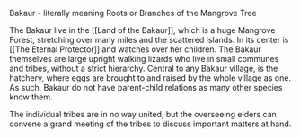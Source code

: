 Bakaur - literally meaning Roots or Branches of the Mangrove Tree

The Bakaur live in the [[Land of the Bakaur]], which is a huge Mangrove Forest, stretching over many miles and the scattered islands. In its center is [[The Eternal Protector]] and watches over her children.
The Bakaur themselves are large upright walking lizards who live in small communes and tribes, without a strict hierarchy.
Central to any Bakaur village, is the hatchery, where eggs are brought to and raised by the whole village as one. As such, Bakaur do not have parent-child relations as many other species know them.

The individual tribes are in no way united, but the overseeing elders can convene a grand meeting of the tribes to discuss important matters at hand.